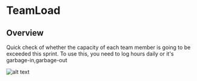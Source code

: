 TeamLoad
=========================

## Overview

Quick check of whether the capacity of each team member is going to be exceeded this sprint. To use this, you need to log hours daily or it's garbage-in,garbage-out

![alt text](https://github.com/nikantonelli/TeamLoading/blob/master/Images/teamload3.jpg)
